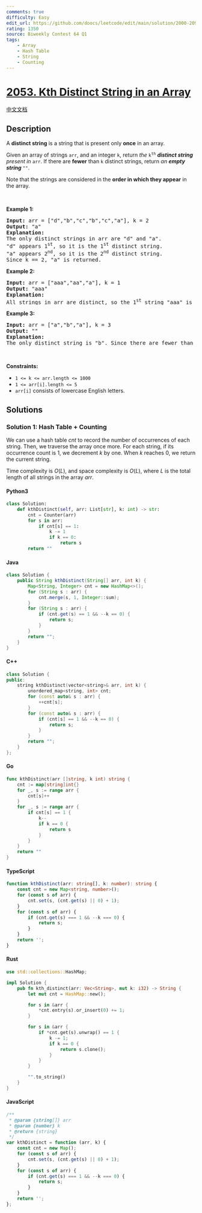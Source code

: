 ```yaml
---
comments: true
difficulty: Easy
edit_url: https://github.com/doocs/leetcode/edit/main/solution/2000-2099/2053.Kth%20Distinct%20String%20in%20an%20Array/README_EN.md
rating: 1350
source: Biweekly Contest 64 Q1
tags:
    - Array
    - Hash Table
    - String
    - Counting
---
```


<!-- problem:start -->

# [2053. Kth Distinct String in an Array](https://leetcode.com/problems/kth-distinct-string-in-an-array)

[中文文档](/solution/2000-2099/2053.Kth%20Distinct%20String%20in%20an%20Array/README.md)

## Description

<!-- description:start -->

<p>A <strong>distinct string</strong> is a string that is present only <strong>once</strong> in an array.</p>

<p>Given an array of strings <code>arr</code>, and an integer <code>k</code>, return <em>the </em><code>k<sup>th</sup></code><em> <strong>distinct string</strong> present in </em><code>arr</code>. If there are <strong>fewer</strong> than <code>k</code> distinct strings, return <em>an <strong>empty string </strong></em><code>&quot;&quot;</code>.</p>

<p>Note that the strings are considered in the <strong>order in which they appear</strong> in the array.</p>

<p>&nbsp;</p>
<p><strong class="example">Example 1:</strong></p>

<pre>
<strong>Input:</strong> arr = [&quot;d&quot;,&quot;b&quot;,&quot;c&quot;,&quot;b&quot;,&quot;c&quot;,&quot;a&quot;], k = 2
<strong>Output:</strong> &quot;a&quot;
<strong>Explanation:</strong>
The only distinct strings in arr are &quot;d&quot; and &quot;a&quot;.
&quot;d&quot; appears 1<sup>st</sup>, so it is the 1<sup>st</sup> distinct string.
&quot;a&quot; appears 2<sup>nd</sup>, so it is the 2<sup>nd</sup> distinct string.
Since k == 2, &quot;a&quot; is returned. 
</pre>

<p><strong class="example">Example 2:</strong></p>

<pre>
<strong>Input:</strong> arr = [&quot;aaa&quot;,&quot;aa&quot;,&quot;a&quot;], k = 1
<strong>Output:</strong> &quot;aaa&quot;
<strong>Explanation:</strong>
All strings in arr are distinct, so the 1<sup>st</sup> string &quot;aaa&quot; is returned.
</pre>

<p><strong class="example">Example 3:</strong></p>

<pre>
<strong>Input:</strong> arr = [&quot;a&quot;,&quot;b&quot;,&quot;a&quot;], k = 3
<strong>Output:</strong> &quot;&quot;
<strong>Explanation:</strong>
The only distinct string is &quot;b&quot;. Since there are fewer than 3 distinct strings, we return an empty string &quot;&quot;.
</pre>

<p>&nbsp;</p>
<p><strong>Constraints:</strong></p>

<ul>
	<li><code>1 &lt;= k &lt;= arr.length &lt;= 1000</code></li>
	<li><code>1 &lt;= arr[i].length &lt;= 5</code></li>
	<li><code>arr[i]</code> consists of lowercase English letters.</li>
</ul>

<!-- description:end -->

## Solutions

<!-- solution:start -->

### Solution 1: Hash Table + Counting

We can use a hash table $\textit{cnt}$ to record the number of occurrences of each string. Then, we traverse the array once more. For each string, if its occurrence count is $1$, we decrement $k$ by one. When $k$ reaches $0$, we return the current string.

Time complexity is $O(L)$, and space complexity is $O(L)$, where $L$ is the total length of all strings in the array $\textit{arr}$.

<!-- tabs:start -->

#### Python3

```python
class Solution:
    def kthDistinct(self, arr: List[str], k: int) -> str:
        cnt = Counter(arr)
        for s in arr:
            if cnt[s] == 1:
                k -= 1
                if k == 0:
                    return s
        return ""
```

#### Java

```java
class Solution {
    public String kthDistinct(String[] arr, int k) {
        Map<String, Integer> cnt = new HashMap<>();
        for (String s : arr) {
            cnt.merge(s, 1, Integer::sum);
        }
        for (String s : arr) {
            if (cnt.get(s) == 1 && --k == 0) {
                return s;
            }
        }
        return "";
    }
}
```

#### C++

```cpp
class Solution {
public:
    string kthDistinct(vector<string>& arr, int k) {
        unordered_map<string, int> cnt;
        for (const auto& s : arr) {
            ++cnt[s];
        }
        for (const auto& s : arr) {
            if (cnt[s] == 1 && --k == 0) {
                return s;
            }
        }
        return "";
    }
};
```

#### Go

```go
func kthDistinct(arr []string, k int) string {
	cnt := map[string]int{}
	for _, s := range arr {
		cnt[s]++
	}
	for _, s := range arr {
		if cnt[s] == 1 {
			k--
			if k == 0 {
				return s
			}
		}
	}
	return ""
}
```

#### TypeScript

```ts
function kthDistinct(arr: string[], k: number): string {
    const cnt = new Map<string, number>();
    for (const s of arr) {
        cnt.set(s, (cnt.get(s) || 0) + 1);
    }
    for (const s of arr) {
        if (cnt.get(s) === 1 && --k === 0) {
            return s;
        }
    }
    return '';
}
```

#### Rust

```rust
use std::collections::HashMap;

impl Solution {
    pub fn kth_distinct(arr: Vec<String>, mut k: i32) -> String {
        let mut cnt = HashMap::new();

        for s in &arr {
            *cnt.entry(s).or_insert(0) += 1;
        }

        for s in &arr {
            if *cnt.get(s).unwrap() == 1 {
                k -= 1;
                if k == 0 {
                    return s.clone();
                }
            }
        }

        "".to_string()
    }
}
```

#### JavaScript

```js
/**
 * @param {string[]} arr
 * @param {number} k
 * @return {string}
 */
var kthDistinct = function (arr, k) {
    const cnt = new Map();
    for (const s of arr) {
        cnt.set(s, (cnt.get(s) || 0) + 1);
    }
    for (const s of arr) {
        if (cnt.get(s) === 1 && --k === 0) {
            return s;
        }
    }
    return '';
};
```

<!-- tabs:end -->

<!-- solution:end -->

<!-- problem:end -->
